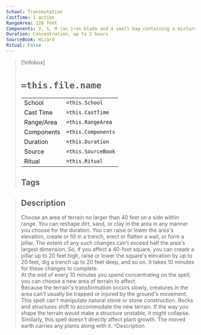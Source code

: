 ```yaml
---
School: Transmutation
CastTime: 1 action
RangeArea: 120 feet
Components: V, S, M (an iron blade and a small bag containing a mixture of soils - clay, loam, and sand)
Duration: Concentration, up to 2 hours
SourceBook: Wizard
Ritual: False
---
```

> [!infobox]
>
> # `=this.file.name`
> |            |                    |
> | ---------- | ------------------ |
> | School     | `=this.School`     |
> | Cast Time  | `=this.CastTime`   |
> | Range/Area | `=this.RangeArea`  |
> | Components | `=this.Components` |
> | Duration   | `=this.Duration`   |
> | Source     | `=this.SourceBook` |
> | Ritual     | `=this.Ritual`     |
>## Tags
>

> ## Description
> Choose an area of terrain no larger than 40 feet on a side within range. You can reshape dirt, sand, or clay in the area in any manner you choose for the duration. You can raise or lower the area's elevation, create or fill in a trench, erect or flatten a wall, or form a pillar. The extent of any such changes can't exceed half the area's largest dimension. So, if you affect a 40-foot square, you can create a pillar up to 20 feet high, raise or lower the square's elevation by up to 20 feet, dig a trench up to 20 feet deep, and so on. It takes 10 minutes for these changes to complete.<br> At the end of every 10 minutes you spend concentrating on the spell, you can choose a new area of terrain to affect.<br> Because the terrain's transformation occurs slowly, creatures in the area can't usually be trapped or injured by the ground's movement.<br> This spell can't manipulate natural stone or stone construction. Rocks and structures shift to accommodate the new terrain. If the way you shape the terrain would make a structure unstable, it might collapse.<br> Similarly, this spell doesn't directly affect plant growth. The moved earth carries any plants along with it. 
> ^Description